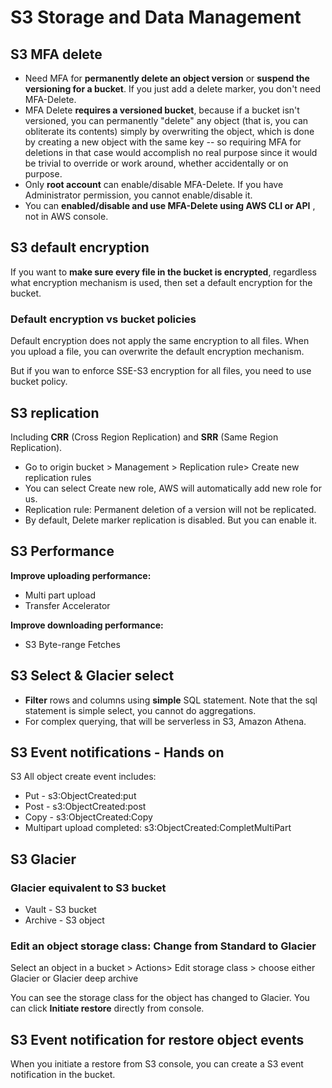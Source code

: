 # S3 Storage and Data Management

## S3 MFA delete

* Need MFA for **permanently delete an object version** or **suspend the versioning for a bucket**. If you just add a delete marker, you don't need MFA-Delete.
* MFA Delete **requires a versioned bucket**, because if a bucket isn't versioned, you can permanently "delete" any object (that is, you can obliterate its contents) simply by overwriting the object, which is done by creating a new object with the same key -- so requiring MFA for deletions in that case would accomplish no real purpose since it would be trivial to override or work around, whether accidentally or on purpose.
* Only **root account** can enable/disable MFA-Delete. If you have Administrator permission, you cannot enable/disable it. 
* You can **enabled/disable and use MFA-Delete using AWS CLI or API** , not in AWS console. 



## S3 default encryption

If you want to **make sure every file in the bucket is encrypted**, regardless what encryption mechanism is used, then set a default encryption for the bucket. 

### Default encryption vs bucket policies

Default encryption does not apply the same encryption to all files. When you upload a file, you can overwrite the default encryption mechanism. 

But if you wan to enforce SSE-S3 encryption for all files, you need to use bucket policy. 

## S3 replication

Including **CRR** (Cross Region Replication) and **SRR** (Same Region Replication).

* Go to origin bucket > Management > Replication rule> Create new replication rules
* You can select Create new role, AWS will automatically add new role for us.  
* Replication rule: Permanent deletion of a version will not be replicated. 
* By default, Delete marker replication is disabled. But you can enable it. 

## S3 Performance

**Improve uploading performance:**

* Multi part upload
* Transfer Accelerator

**Improve downloading performance:**

* S3 Byte-range Fetches

## S3 Select & Glacier select

* **Filter** rows and columns using **simple** SQL statement. Note that the sql statement is simple select, you cannot do aggregations.
* For complex querying, that will be serverless in S3, Amazon Athena. 

## S3 Event notifications - Hands on

S3 All object create event includes:

* Put - s3:ObjectCreated:put
* Post - s3:ObjectCreated:post
* Copy - s3:ObjectCreated:Copy
* Multipart upload completed: s3:ObjectCreated:CompletMultiPart

## S3 Glacier

### Glacier equivalent to S3 bucket

* Vault - S3 bucket
* Archive - S3 object

### Edit an object storage class:  Change from Standard to Glacier 

Select an object in a bucket > Actions> Edit storage class > choose either Glacier or Glacier deep archive

You can see the storage class for the object has changed to Glacier. You can click **Initiate restore** directly from console.

## S3 Event notification for restore object events

When you initiate a restore from S3 console, you can create a S3 event notification in the bucket.
